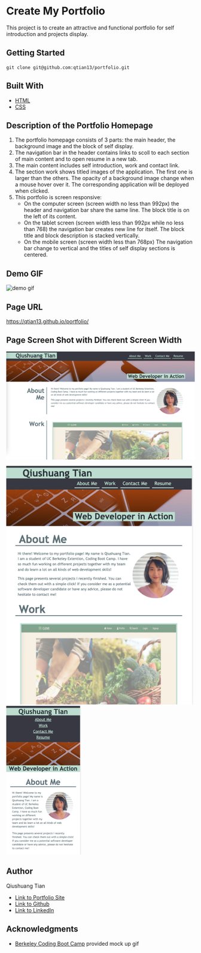 # Create My Portfolio
This project is to create an attractive and functional portfolio for self introduction and projects display.

## Getting Started
```console
git clone git@github.com:qtian13/portfolio.git
```

## Built With

* [HTML](https://developer.mozilla.org/en-US/docs/Web/HTML)
* [CSS](https://developer.mozilla.org/en-US/docs/Web/CSS)

## Description of the Portfolio Homepage
1. The portfolio homepage consists of 3 parts:  the main header, the background image and the block of self display.
1. The navigation bar in the header contains links to scoll to each section of main content and to open resume in a new tab.  
1. The main content includes self introduction, work and contact link.
1. The section work shows titled images of the application. The first one is larger than the others. The opacity of a background image change when a mouse hover over it. The corresponding application will be deployed when clicked.
1. This portfolio is screen responsive:
    * On the computer screen (screen width no less than 992px) the header and navigation bar share the same line. The block title is on the left of its content.
    * On the tablet screen (screen width less than 992px while no less than 768) the navigation bar creates new line for itself. The block title and block description is stacked vertically.
    * On the mobile screen (screen width less than 768px) The navigation bar change to vertical and the titles of self display sections is centered.

## Demo GIF
![demo gif](assets/images/demo.gif)

## Page URL
https://qtian13.github.io/portfolio/

## Page Screen Shot with Different Screen Width
![fit desktop screen](assets/images/desktop_screen.png)

<img src="assets/images/tablet_screen.png" alt="fit tablet screen" width="500">


<img src="assets/images/mobile_screen.png" alt="fit mobile screen" width="200">


## Author
Qiushuang Tian
- [Link to Portfolio Site](https://qtian13.github.io/portfolioUpdate/)
- [Link to Github](https://github.com/qtian13)
- [Link to LinkedIn](https://www.linkedin.com/in/qiushuang-tian-a9754248/)

## Acknowledgments
- [Berkeley Coding Boot Camp](https://bootcamp.berkeley.edu/coding/) provided mock up gif





